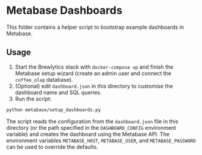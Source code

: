# Metabase Dashboards

This folder contains a helper script to bootstrap example dashboards in Metabase.

## Usage

1. Start the Brewlytics stack with `docker-compose up` and finish the Metabase
   setup wizard (create an admin user and connect the `coffee_olap` database).
2. (Optional) edit `dashboard.json` in this directory to customise the dashboard name and SQL
   queries.
3. Run the script:

```bash
python metabase/setup_dashboards.py
```

The script reads the configuration from the `dashboard.json` file in this directory (or the path specified
in the `DASHBOARD_CONFIG` environment variable) and creates the dashboard using
the Metabase API. The environment variables `METABASE_HOST`, `METABASE_USER`,
and `METABASE_PASSWORD` can be used to override the defaults.
